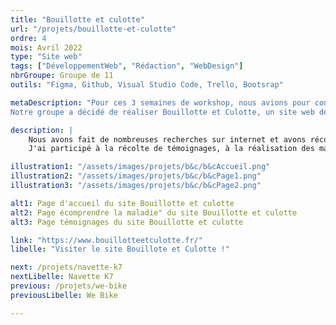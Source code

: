 ```yaml
---
title: "Bouillotte et culotte"
url: "/projets/bouillotte-et-culotte"
ordre: 4
mois: Avril 2022
type: "Site web"
tags: ["DéveloppementWeb", "Rédaction", "WebDesign"]
nbrGroupe: Groupe de 11
outils: "Figma, Github, Visual Studio Code, Trello, Bootsrap"

metaDescription: "Pour ces 3 semaines de workshop, nous avions pour consigne de créer un projet destiné à 
Notre groupe a décidé de réaliser Bouillotte et Culotte, un site web dédié à la sensibilisation sur l'endométriose, en particulier pour les jeunes filles."

description: |
    Nous avons fait de nombreuses recherches sur internet et avons récolté une vingtaine de témoignages auprès de femmes victimes d'endométriose. Entre les errances diagnostiques, les symptômes divers et le manque de reconnaissance de la maladie, nous avons mis en place un site web qui regroupe tout types d'informations et de conseils pour celles et ceux qui se posent des questions.
    J'ai participé à la récolte de témoignages, à la réalisation des maquettes du site et à une partie de son intégration HTML, SASS et Bootsrap.

illustration1: "/assets/images/projets/b&c/b&cAccueil.png"
illustration2: "/assets/images/projets/b&c/b&cPage1.png"
illustration3: "/assets/images/projets/b&c/b&cPage2.png"

alt1: Page d'accueil du site Bouillotte et culotte
alt2: Page écomprendre la maladie" du site Bouillotte et culotte
alt3: Page témoignages du site Bouillotte et culotte

link: "https://www.bouillotteetculotte.fr/"
libelle: "Visiter le site Bouillote et Culotte !"

next: /projets/navette-k7
nextLibelle: Navette K7
previous: /projets/we-bike
previousLibelle: We Bike

---
```

